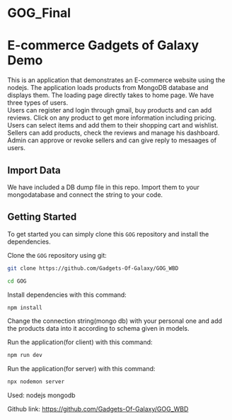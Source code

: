 # GOG_Final
# E-commerce Gadgets of Galaxy Demo

This is an application that demonstrates an E-commerce website using the nodejs. The application loads 
products from MongoDB database and displays them. The loading page directly takes to home page.
We have three types of users.  
Users can register and login through gmail, buy products and can add reviews. Click on any product to get more information including pricing. Users can select items and 
add them to their shopping cart and wishlist.
Sellers can add products, check the reviews and manage his dashboard.
Admin can approve or revoke sellers and can give reply to mesaages of users.

## Import Data
We have included a DB dump file in this repo. Import them to your mongodatabase and connect the string to your code.

## Getting Started
To get started  you can simply clone this `GOG` repository and install the dependencies.

Clone the `GOG` repository using git:

```bash
git clone https://github.com/Gadgets-Of-Galaxy/GOG_WBD

cd GOG
```

Install dependencies with this command:
```bash
npm install
```

Change the connection string(mongo db) with your personal one and add the products data into it according to schema given in models.

Run the application(for client) with this command:
```bash
npm run dev
```
Run the application(for server) with this command:
```bash
npx nodemon server
```
Used:
nodejs
mongodb



Github link: https://github.com/Gadgets-Of-Galaxy/GOG_WBD



